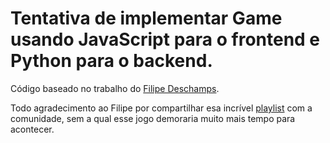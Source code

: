 # Tentativa de implementar Game usando JavaScript para o frontend e Python para o backend.



Código baseado no trabalho do [Filipe Deschamps](https://github.com/filipedeschamps).

Todo agradecimento ao Filipe por compartilhar esa incrível [playlist](https://www.youtube.com/watch?v=0sTfIZvjYJk&list=PLMdYygf53DP5SVQQrkKCVWDS0TwYLVitL) com a comunidade, sem a qual esse jogo demoraria muito mais tempo para acontecer.
